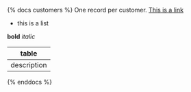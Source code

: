 {% docs customers %}
One record per customer.
[This is a link](google.com)

* this is a list

**bold** _italic_

|table|
|-----|
|description|
{% enddocs %}

